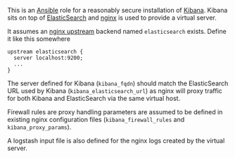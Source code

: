 This is an [Ansible](http://www.ansible.com/home) role for a
reasonably secure installation of
[Kibana](http://www.elasticsearch.org/overview/kibana).  Kibana sits
on top of [ElasticSearch](http://www.elasticsearch.org/) and
[nginx](http://nginx.org) is used to provide a virtual server.

It assumes an
[nginx upstream](http://nginx.org/en/docs/http/ngx_http_upstream_module.html) backend named
`elasticsearch` exists.  Define it like this somewhere

```
upstream elasticsearch {
  server localhost:9200;
  ...
}
```

The server defined for Kibana (`kibana_fqdn`) should match the
ElasticSearch URL used by Kibana (`kibana_elasticsearch_url`) as nginx
will proxy traffic for both Kibana and ElasticSearch via the same
virtual host.

Firewall rules are proxy handling parameters are assumed to be defined
in existing nginx configuration files (`kibana_firewall_rules` and
`kibana_proxy_params`).

A logstash input file is also defined for the nginx logs created by
the virtual server.
